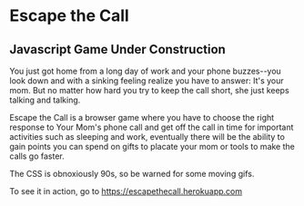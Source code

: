 # Escape the Call
## Javascript Game Under Construction
You just got home from a long day of work and your phone buzzes--you look down and with a sinking feeling realize you have to answer: It's your mom. But no matter how hard you try to keep the call short, she just keeps talking and talking.

Escape the Call is a browser game where you have to choose the right response to Your Mom's phone call and get off the call in time for important activities such as sleeping and work, eventually there will be the ability to gain points you can spend on gifts to placate your mom or tools to make the calls go faster.

The CSS is obnoxiously 90s, so be warned for some moving gifs.

To see it in action, go to https://escapethecall.herokuapp.com
